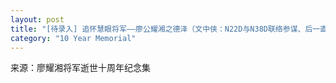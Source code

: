 ```yaml
---
layout: post
title: "[待录入] 追怀慧眼将军——廖公耀湘之德泽（文中侠：N22D与N38D联络参谋、后一直任廖的联络官）"
category: "10 Year Memorial"
---
```

来源：廖耀湘将军逝世十周年纪念集